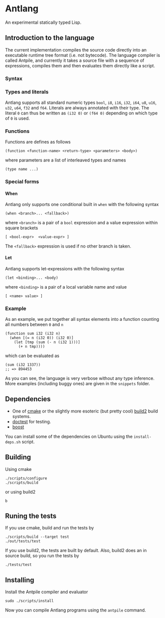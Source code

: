 # Antlang

An experimental statically typed Lisp.

## Introduction to the language
The current implementation compiles the source code directly into an executable runtime tree format (i.e. not bytecode).
The language compiler is called Antpile, and currently it takes a source file with a sequence of expressions, compiles them and then evaluates them directly like a script.

### Syntax

### Types and literals
Antlang supports all standard numeric types `bool`, `i8`, `i16`, `i32`, `i64`, `u8`, `u16`, `u32`, `u64`, `f32` and `f64`.
Literals are always annotated with their type. The literal `0` can thus be written as `(i32 0)` or `(f64 0)` depending on which type of `0` is used.

### Functions
Functions are defines as follows

    (function <function-name> <return-type> <parameters> <body>)

where parameters are a list of interleaved types and names

    (type name ...)

### Special forms

#### When
Antlang only supports one conditional built in `when` with the following syntax

    (when <branch>... <fallback>)

where `<branch>` is a pair of a `bool` expression and a value expression within square brackets

    [ <bool-expr>  <value-expr> ]

The `<fallback>` expression is used if no other branch is taken.

#### Let
Antlang supports let-expressions with the following syntax

    (let <binding>... <body)

where `<binding>` is a pair of a local variable name and value

    [ <name> value> ]

### Example
As an example, we put together all syntax elements into a function counting all numbers between `0` and `n`

    (function sum i32 (i32 n)
      (when [(= n (i32 0)) (i32 0)]
        (let [tmp (sum (- n (i32 1)))]
          (+ n tmp))))

which can be evaluated as

    (sum (i32 1337))
    ;; => 894453

As you can see, the language is very verbose without any type inference.
More examples (including buggy ones) are given in the `snippets` folder.

## Dependencies

- One of [cmake](https://cmake.org/) or the slightly more esoteric (but pretty cool) [build2](https://build2.org) build systems.
- [doctest](https://github.com/doctest/doctest) for testing.
- [boost](https://www.boost.org)

You can install some of the dependencies on Ubuntu using the `install-deps.sh` script.

## Building
Using cmake

    ./scripts/configure
    ./scripts/build

or using build2

    b

## Runing the tests
If you use cmake, build and run the tests by

    ./scripts/build --target test
    ./out/tests/test

If you use build2, the tests are built by default. Also, build2 does an in source build, so you run the tests by

    ./tests/test

## Installing
Install the Antpile compiler and evaluator

    sudo ./scripts/install

Now you can compile Antlang programs using the `antpile` command.
